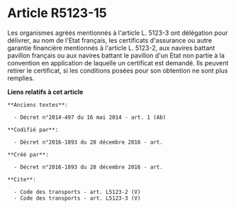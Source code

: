 # Article R5123-15

Les organismes agréés mentionnés à l'article L. 5123-3 ont délégation pour délivrer, au nom de l'Etat français, les
certificats d'assurance ou autre garantie financière mentionnés à l'article L. 5123-2, aux navires battant pavillon français
ou aux navires battant le pavillon d'un Etat non partie à la convention en application de laquelle un certificat est demandé.
Ils peuvent retirer le certificat, si les conditions posées pour son obtention ne sont plus remplies.

**Liens relatifs à cet article**

	**Anciens textes**:

	  - Décret n°2014-497 du 16 mai 2014 - art. 1 (Ab)

	**Codifié par**:

	  - Décret n°2016-1893 du 28 décembre 2016 - art.

	**Créé par**:

	  - Décret n°2016-1893 du 28 décembre 2016 - art.

	**Cite**:

	  - Code des transports - art. L5123-2 (V)
	  - Code des transports - art. L5123-3 (V)
